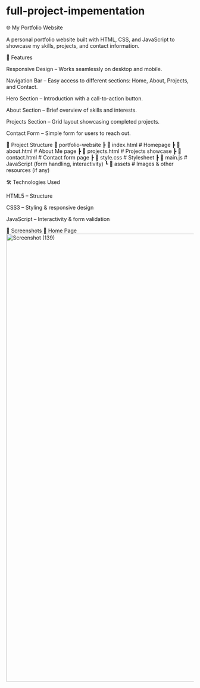 # full-project-impementation
🌐 My Portfolio Website

A personal portfolio website built with HTML, CSS, and JavaScript to showcase my skills, projects, and contact information.

🚀 Features

Responsive Design – Works seamlessly on desktop and mobile.

Navigation Bar – Easy access to different sections: Home, About, Projects, and Contact.

Hero Section – Introduction with a call-to-action button.

About Section – Brief overview of skills and interests.

Projects Section – Grid layout showcasing completed projects.

Contact Form – Simple form for users to reach out.

📂 Project Structure
📁 portfolio-website
 ┣ 📜 index.html       # Homepage
 ┣ 📜 about.html       # About Me page
 ┣ 📜 projects.html    # Projects showcase
 ┣ 📜 contact.html     # Contact form page
 ┣ 📜 style.css        # Stylesheet
 ┣ 📜 main.js          # JavaScript (form handling, interactivity)
 ┗ 📁 assets           # Images & other resources (if any)

🛠️ Technologies Used

HTML5 – Structure

CSS3 – Styling & responsive design

JavaScript – Interactivity & form validation

📸 Screenshots
🔹 Home Page
<img width="1920" height="1200" alt="Screenshot (139)" src="https://github.com/user-attachments/assets/d15520d8-c76d-4088-9657-404f96370a13" />
